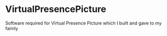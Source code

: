 # VirtualPresencePicture
Software required for Virtual Presence Picture which I built and gave to my faimly
